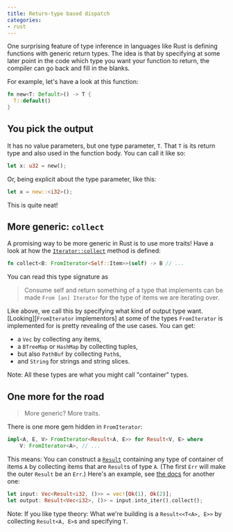 ```yaml
---
title: Return-type based dispatch
categories:
- rust
---
```


One surprising feature of type inference in languages like Rust
is defining functions with generic return types.
The idea is that by specifying at some later point in the code
which type you want your function to return,
the compiler can go back and fill in the blanks.

For example, let's have a look at this function:

```rust
fn new<T: Default>() -> T {
  T::default()
}
```

## You pick the output

It has no value parameters, but one type parameter, `T`.
That `T` is its return type and also used in the function body.
You can call it like so:

```rust
let x: u32 = new();
```

Or, being explicit about the type parameter, like this:

```rust
let x = new::<i32>();
```

This is quite neat!

## More generic: `collect`

A promising way to be more generic in Rust
is to use more traits!
Have a look at how the [`Iterator::collect`] method is defined:

```rust
fn collect<B: FromIterator<Self::Item>>(self) -> B // ...
```

You can read this type signature as

> Consume self and return something
> of a type that implements can be made `From [an] Iterator`
> for the type of items we are iterating over.

Like above,
we call this by specifying what kind of output type want.
[Looking][`FromIterator` implementors] at some of the types `FromIterator` is implemented for
is pretty revealing of the use cases.
You can get:

- a `Vec` by collecting any items,
- a `BTreeMap` or `HashMap` by collecting tuples,
- but also `PathBuf` by collecting `Path`s,
- and `String` for strings and string slices.

Note: All these types are what you might call "container" types.

## One more for the road

> More generic? More traits.

There is one more gem hidden in `FromIterator`:

```rust
impl<A, E, V> FromIterator<Result<A, E>> for Result<V, E> where
    V: FromIterator<A>, // ...
```

This means:
You can construct a [`Result`] containing
any type of container of items `A`
by collecting items that are `Result`s of type `A`.
(The first `Err` will make the outer `Result` be an `Err`.)
Here's an example, see [the docs][`FromIterator for Result`] for another one:

```rust
let input: Vec<Result<i32, ()>> = vec![Ok(1), Ok(2)];
let output: Result<Vec<i32>, ()> = input.into_iter().collect();
```

Note: If you like type theory:
What we're building is a `Result<<T<A>, E>>`
by collecting `Result<A, E>`s and specifying `T`.

[`Iterator::collect`]: https://doc.rust-lang.org/1.41.1/std/iter/trait.Iterator.html#method.collect
[`FromIterator` implemtators]: https://doc.rust-lang.org/1.41.1/std/iter/trait.FromIterator.html#implementors
[`Result`]: https://doc.rust-lang.org/1.41.1/std/result/enum.Result.html
[`FromIterator for Result`]: https://doc.rust-lang.org/1.41.1/std/iter/trait.FromIterator.html#method.from_iter-14
